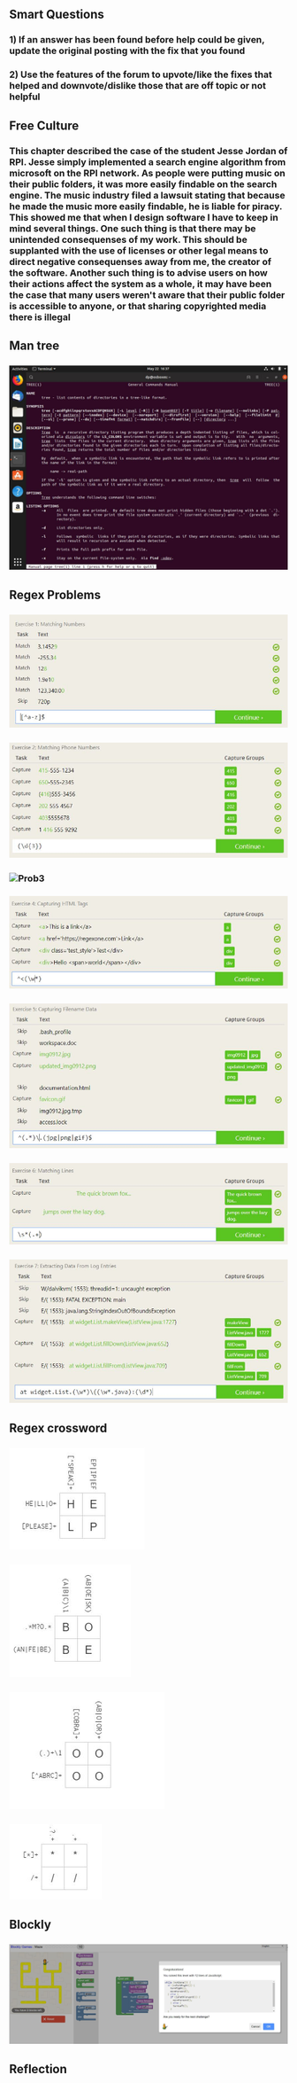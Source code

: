 ## Smart Questions
### 1) If an answer has been found before help could be given, update the original posting with the fix that you found
### 2) Use the features of the forum to upvote/like the fixes that helped and downvote/dislike those that are off topic or not helpful
## Free Culture
### This chapter described the case of the student Jesse Jordan of RPI. Jesse simply implemented a search engine algorithm from microsoft on the RPI network. As people were putting music on their public folders, it was more easily findable on the search engine. The music industry filed a lawsuit stating that because he made the music more easily findable, he is liable for piracy. This showed me that when I design software I have to keep in mind several things. One such thing is that there may be unintended consequenses of my work. This should be supplanted with the use of licenses or other legal means to direct negative consequenses away from me, the creator of the software. Another such thing is to advise users on how their actions affect the system as a whole, it may have been the case that many users weren't aware that their public folder is accessible to anyone, or that sharing copyrighted media there is illegal
## Man tree
### ![MANTREE](/images/mantree.jpg)
## Regex Problems
### ![Prob1](/images/Regex1.JPG)
### ![Prob2](/images/Regex2.JPG)
### ![Prob3](/images/Regex3.JPG)
### ![Prob4](/images/Regex4.JPG)
### ![Prob5](/images/Regex5.JPG)
### ![Prob6](/images/Regex6.JPG)
### ![Prob7](/images/Regex7.JPG)
## Regex crossword
### ![Prob1](/images/RegexCross1.JPG)
### ![Prob2](/images/RegexCross2.JPG)
### ![Prob3](/images/RegexCross3.JPG)
### ![Prob4](/images/RegexCross4.JPG)
## Blockly
### ![Solution](/images/blockly.jpg)
## Reflection
###
